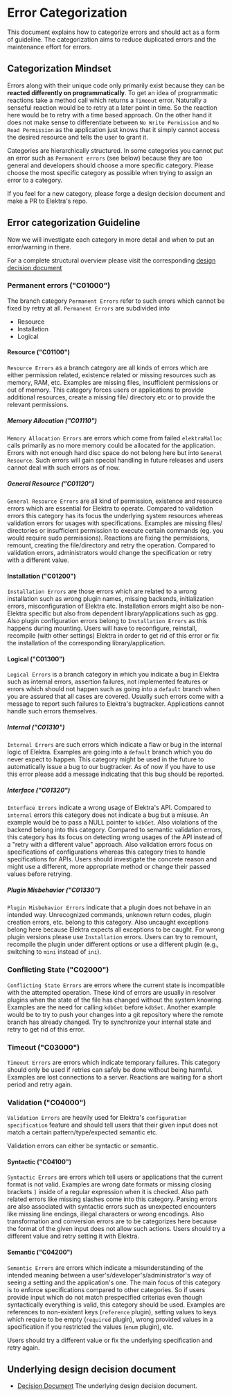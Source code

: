 # Error Categorization

This document explains how to categorize errors and should act as a form of
guideline. The categorization aims to reduce duplicated errors and the
maintenance effort for errors.

## Categorization Mindset

Errors along with their unique code only primarily exist because they can be
**reacted differently on programmatically**. To get an idea of programmatic
reactions take a method call which returns a `Timeout` error. Naturally a
senseful reaction would be to retry at a later point in time. So the reaction
here would be to retry with a time based approach. On the other hand it does not
make sense to differentiate between `No Write Permission` and `No Read Permission`
as the application just knows that it simply cannot access the desired resource
and tells the user to grant it.

Categories are hierarchically structured. In some categories you cannot put an error such
as `Permanent errors` (see below) because they are too general and developers should choose
a more specific category. Please choose the most specific category as possible when trying
to assign an error to a category.

If you feel for a new category, please forge a design decision document and make
a PR to Elektra's repo.

## Error categorization Guideline

Now we will investigate each category in more detail and when to put an
error/warning in there.

For a complete structural overview please visit the corresponding [design
decision document](../decisions/error_codes.md)

### Permanent errors ("C01000")

The branch category `Permanent Errors` refer to such errors which cannot be
fixed by retry at all. `Permanent Errors` are subdivided into

- Resource
- Installation
- Logical

#### Resource ("C01100")

`Resource Errors` as a branch category are all kinds of errors which are either
permission related, existence related or missing resources such as memory, RAM,
etc. Examples are missing files, insufficient permissions or out of memory. This
category forces users or applications to provide additional resources, create a
missing file/ directory etc or to provide the relevant permissions.

##### Memory Allocation ("C01110")

`Memory Allocation Errors` are errors which come from failed `elektraMalloc`
calls primarily as no more memory could be allocated for the application. Errors
with not enough hard disc space do not belong here but into `General Resource`.
Such errors will gain special handling in future releases and users cannot deal
with such errors as of now.

##### General Resource ("C01120")

`General Resource Errors` are all kind of permission, existence and resource
errors which are essential for Elektra to operate. Compared to validation errors
this category has its focus the underlying system resources whereas validation
errors for usages with specifications. Examples are missing files/ directories
or insufficient permission to execute certain commands (eg. you would require
sudo permissions). Reactions are fixing the permissions, remount, creating the
file/directory and retry the operation. Compared to validation errors,
administrators would change the specification or retry with a different value.

#### Installation ("C01200")

`Installation Errors` are those errors which are related to a wrong installation
such as wrong plugin names, missing backends, initialization errors,
misconfiguration of Elektra etc. Installation errors might also be non-Elektra
specific but also from dependent library/applications such as gpg. Also plugin
configuration errors belong to `Installation Errors` as this happens during
mounting. Users will have to reconfigure, reinstall, recompile (with other
settings) Elektra in order to get rid of this error or fix the installation of
the corresponding library/application.

#### Logical ("C01300")

`Logical Errors` is a branch category in which you indicate a bug in Elektra
such as internal errors, assertion failures, not implemented features or errors
which should not happen such as going into a `default` branch when you are
assured that all cases are covered. Usually such errors come with a message to
report such failures to Elektra's bugtracker. Applications cannot handle such
errors themselves.

##### Internal ("C01310")

`Internal Errors` are such errors which indicate a flaw or bug in the internal
logic of Elektra. Examples are going into a `default` branch which you do never
expect to happen. This category might be used in the future to automatically
issue a bug to our bugtracker. As of now if you have to use this error please
add a message indicating that this bug should be reported.

##### Interface ("C01320")

`Interface Errors` indicate a wrong usage of Elektra's API. Compared to
`internal` errors this category does not indicate a bug but a misuse. An example
would be to pass a NULL pointer to `kdbGet`. Also violations of the backend
belong into this category. Compared to semantic validation errors, this category
has its focus on detecting wrong usages of the API instead of a "retry with a
different value" approach. Also validation errors focus on specifications of
configurations whereas this category tries to handle specifications for APIs.
Users should investigate the concrete reason and might use a different, more
appropriate method or change their passed values before retrying.

##### Plugin Misbehavior ("C01330")

`Plugin Misbehavior Errors` indicate that a plugin does not behave in an
intended way. Unrecognized commands, unknown return codes, plugin creation
errors, etc. belong to this category. Also uncaught exceptions belong here
because Elektra expects all exceptions to be caught. For wrong plugin versions
please use `Installation` errors. Users can try to remount, recompile the plugin
under different options or use a different plugin (e.g., switching to `mini`
instead of `ini`).

### Conflicting State ("C02000")

`Conflicting State Errors` are errors where the current state is incompatible
with the attempted operation. These kind of errors are usually in resolver
plugins when the state of the file has changed without the system knowing.
Examples are the need for calling `kdbGet` before `kdbSet`. Another example
would be to try to push your changes into a git repository where the remote
branch has already changed. Try to synchronize your internal state and retry to
get rid of this error.

### Timeout ("C03000")

`Timeout Errors` are errors which indicate temporary failures. This category
should only be used if retries can safely be done without being harmful.
Examples are lost connections to a server. Reactions are waiting for a short
period and retry again.

### Validation ("C04000")

`Validation Errors` are heavily used for Elektra's `configuration specification`
feature and should tell users that their given input does not match a certain
pattern/type/expected semantic etc.

Validation errors can either be syntactic or semantic.

#### Syntactic ("C04100")

`Syntactic Errors` are errors which tell users or applications that the current
format is not valid. Examples are wrong date formats or missing closing brackets
`]` inside of a regular expression when it is checked. Also path related errors
like missing slashes come into this category. Parsing errors are also associated
with syntactic errors such as unexpected encounters like missing line endings,
illegal characters or wrong encodings. Also transformation and conversion errors
are to be categorizes here because the format of the given input does not allow
such actions. Users should try a different value and retry setting it with
Elektra.

#### Semantic ("C04200")

`Semantic Errors` are errors which indicate a misunderstanding of the intended
meaning between a user's/developer's/administrator's way of seeing a setting and
the application's one. The main focus of this category is to enforce
specifications compared to other categories. So if users provide input which do
not match prespecified criterias even though syntactically everything is valid,
this category should be used. Examples are references to non-existent keys
(`reference` plugin), setting values to keys which require to be empty
(`required` plugin), wrong provided values in a specification if you restricted
the values (`enum` plugin), etc.

Users should try a different value or fix the underlying specification and retry
again.

## Underlying design decision document

- [Decision Document](../decisions/error_codes.md) The underlying design
  decision document.
